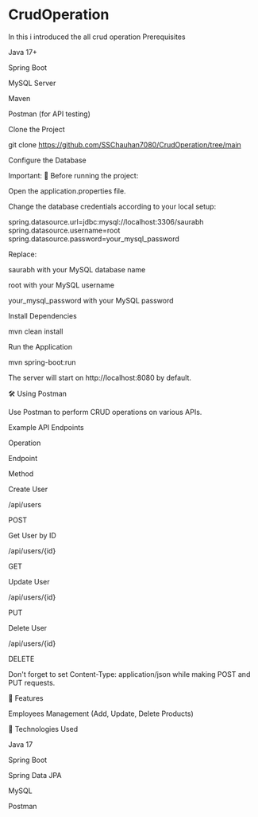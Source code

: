 # CrudOperation
In this i introduced the all crud operation
Prerequisites

Java 17+

Spring Boot

MySQL Server

Maven

Postman (for API testing)

Clone the Project

git clone  https://github.com/SSChauhan7080/CrudOperation/tree/main

Configure the Database

Important: 🚨 Before running the project:

Open the application.properties file.

Change the database credentials according to your local setup:

spring.datasource.url=jdbc:mysql://localhost:3306/saurabh
spring.datasource.username=root
spring.datasource.password=your_mysql_password

Replace:

saurabh with your MySQL database name

root with your MySQL username

your_mysql_password with your MySQL password

Install Dependencies

mvn clean install

Run the Application

mvn spring-boot:run

The server will start on http://localhost:8080 by default.

🛠️ Using Postman

Use Postman to perform CRUD operations on various APIs.

Example API Endpoints

Operation

Endpoint

Method

Create User

/api/users

POST

Get User by ID

/api/users/{id}

GET

Update User

/api/users/{id}

PUT

Delete User

/api/users/{id}

DELETE

Don't forget to set Content-Type: application/json while making POST and PUT requests.

🌟 Features


Employees Management (Add, Update, Delete Products)


🚀 Technologies Used

Java 17

Spring Boot

Spring Data JPA

MySQL

Postman
